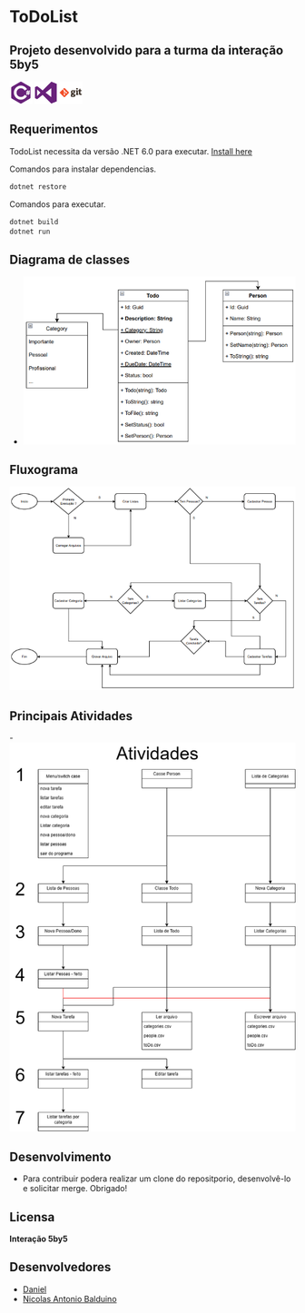 # ToDoList
## Projeto desenvolvido para a turma da interação 5by5

<div>
  <img src="https://raw.githubusercontent.com/devicons/devicon/1119b9f84c0290e0f0b38982099a2bd027a48bf1/icons/csharp/csharp-plain.svg" title="CSharp" alt="Csharp" width="40" height="40"/>&nbsp;<img src="https://raw.githubusercontent.com/devicons/devicon/1119b9f84c0290e0f0b38982099a2bd027a48bf1/icons/visualstudio/visualstudio-plain.svg" title="VisualStudio" alt="VisualStudio" width="40" height="40"/>&nbsp;<img src="https://github.com/devicons/devicon/blob/master/icons/git/git-original-wordmark.svg" title="Git" **alt="Git" width="40" height="40"/>
  </div>


## Requerimentos

TodoList necessita da versão .NET 6.0 para executar. [Install here](https://dotnet.microsoft.com/en-us/download/dotnet/6.0)

Comandos para instalar dependencias.

```sh
dotnet restore
```

Comandos para executar.

```sh
dotnet build
dotnet run
```

## Diagrama de classes


- ![Diagram](https://github.com/nicolasbalduino/ToDoList/blob/main/images/diagrama_de_classes.png)

## Fluxograma


 ![Fluxogram](https://github.com/nicolasbalduino/ToDoList/blob/main/images/fluxograma.png)
 
## Principais Atividades 

-![Activities](https://github.com/nicolasbalduino/ToDoList/blob/main/images/atividades-toDoList.png)

## Desenvolvimento

- Para contribuir podera realizar um clone do repositporio, desenvolvê-lo e solicitar merge. Obrigado!

## Licensa

**Interação 5by5**

## Desenvolvedores

- [Daniel ](https://github.com/DanielVisicatto)
- [Nicolas Antonio Balduino](https://github.com/nicolasbalduino)
